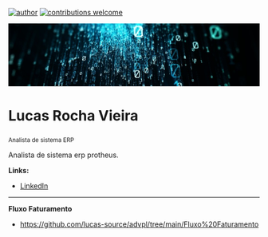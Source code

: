 [![author](https://img.shields.io/badge/author-lucas-red.svg)](https://www.linkedin.com/in/lucas-rocha-1904a3172/) [![contributions welcome](https://img.shields.io/badge/contributions-welcome-brightgreen.svg?style=flat)](https://github.com/lucas-source)

<p align="center">
  <img src="1634057844261.jfif" >
</p>
  
# Lucas Rocha Vieira
<sub>Analista de sistema ERP</sub>

Analista de sistema erp protheus.

**Links:**
* [LinkedIn](https://www.linkedin.com/in/lucas-rocha-1904a3172/)


---

**Fluxo Faturamento** 
* https://github.com/lucas-source/advpl/tree/main/Fluxo%20Faturamento
